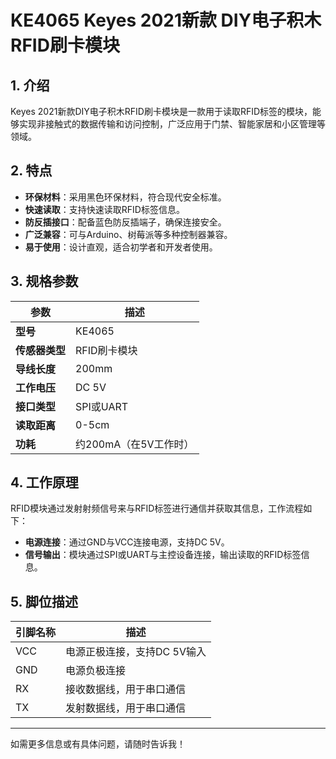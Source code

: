 
# KE4065 Keyes 2021新款 DIY电子积木 RFID刷卡模块

## 1. 介绍

Keyes 2021新款DIY电子积木RFID刷卡模块是一款用于读取RFID标签的模块，能够实现非接触式的数据传输和访问控制，广泛应用于门禁、智能家居和小区管理等领域。

## 2. 特点

- **环保材料**：采用黑色环保材料，符合现代安全标准。
- **快速读取**：支持快速读取RFID标签信息。
- **防反插接口**：配备蓝色防反插端子，确保连接安全。
- **广泛兼容**：可与Arduino、树莓派等多种控制器兼容。
- **易于使用**：设计直观，适合初学者和开发者使用。

## 3. 规格参数

| 参数          | 描述                     |
|---------------|-------------------------|
| **型号**      | KE4065                  |
| **传感器类型**| RFID刷卡模块            |
| **导线长度**  | 200mm                   |
| **工作电压**  | DC 5V                   |
| **接口类型**  | SPI或UART                |
| **读取距离**  | 0-5cm                   |
| **功耗**      | 约200mA（在5V工作时）   |

## 4. 工作原理

RFID模块通过发射射频信号来与RFID标签进行通信并获取其信息，工作流程如下：

- **电源连接**：通过GND与VCC连接电源，支持DC 5V。
- **信号输出**：模块通过SPI或UART与主控设备连接，输出读取的RFID标签信息。

## 5. 脚位描述

| 引脚名称 | 描述                             |
|----------|----------------------------------|
| VCC      | 电源正极连接，支持DC 5V输入    |
| GND      | 电源负极连接                     |
| RX       | 接收数据线，用于串口通信        |
| TX       | 发射数据线，用于串口通信        |

---

如需更多信息或有具体问题，请随时告诉我！